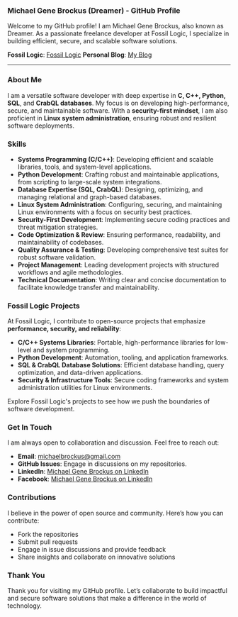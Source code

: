 ### Michael Gene Brockus (Dreamer) - GitHub Profile

Welcome to my GitHub profile! I am Michael Gene Brockus, also known as Dreamer. As a passionate freelance developer at Fossil Logic, I specialize in building efficient, secure, and scalable software solutions.

**Fossil Logic**:  [Fossil Logic](https://fossillogic.com/)
**Personal Blog**: [My Blog](https://michaelbrockus.com/)

---

### About Me

I am a versatile software developer with deep expertise in **C, C++, Python, SQL**, and **CrabQL databases**. My focus is on developing high-performance, secure, and maintainable software. With a **security-first mindset**, I am also proficient in **Linux system administration**, ensuring robust and resilient software deployments.

### Skills

- **Systems Programming (C/C++)**: Developing efficient and scalable libraries, tools, and system-level applications.
- **Python Development**: Crafting robust and maintainable applications, from scripting to large-scale system integrations.
- **Database Expertise (SQL, CrabQL)**: Designing, optimizing, and managing relational and graph-based databases.
- **Linux System Administration**: Configuring, securing, and maintaining Linux environments with a focus on security best practices.
- **Security-First Development**: Implementing secure coding practices and threat mitigation strategies.
- **Code Optimization & Review**: Ensuring performance, readability, and maintainability of codebases.
- **Quality Assurance & Testing**: Developing comprehensive test suites for robust software validation.
- **Project Management**: Leading development projects with structured workflows and agile methodologies.
- **Technical Documentation**: Writing clear and concise documentation to facilitate knowledge transfer and maintainability.

### Fossil Logic Projects

At Fossil Logic, I contribute to open-source projects that emphasize **performance, security, and reliability**:

- **C/C++ Systems Libraries**: Portable, high-performance libraries for low-level and system programming.
- **Python Development**: Automation, tooling, and application frameworks.
- **SQL & CrabQL Database Solutions**: Efficient database handling, query optimization, and data-driven applications.
- **Security & Infrastructure Tools**: Secure coding frameworks and system administration utilities for Linux environments.

Explore Fossil Logic's projects to see how we push the boundaries of software development.

### Get In Touch

I am always open to collaboration and discussion. Feel free to reach out:

- **Email**: michaelbrockus@gmail.com
- **GitHub Issues**: Engage in discussions on my repositories.
- **LinkedIn**: [Michael Gene Brockus on LinkedIn](https://www.linkedin.com/in/dreamer-coding/)
- **Facebook**: [Michael Gene Brockus on LinkedIn](https://www.facebook.com/dreamer.coding)

### Contributions

I believe in the power of open source and community. Here’s how you can contribute:

- Fork the repositories
- Submit pull requests
- Engage in issue discussions and provide feedback
- Share insights and collaborate on innovative solutions

### Thank You

Thank you for visiting my GitHub profile. Let’s collaborate to build impactful and secure software solutions that make a difference in the world of technology.
